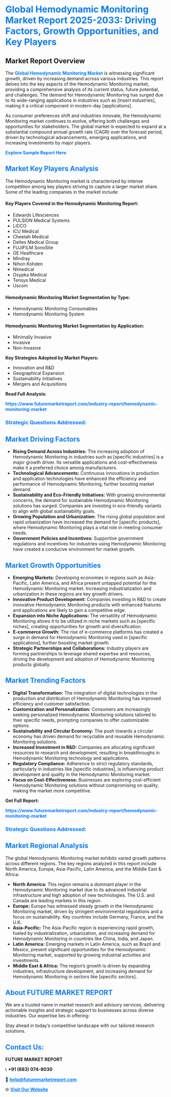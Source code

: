 <h1 style="color: #007BFF;">Global Hemodynamic Monitoring Market Report 2025-2033: Driving Factors, Growth Opportunities, and Key Players</h1>

<section id="overview">
<h2>Market Report Overview</h2>
<p>The <a href="https://www.futuremarketreport.com/industry-report/hemodynamic-monitoring-market" style="color: #007BFF; text-decoration: none;"><strong>Global Hemodynamic Monitoring Market</strong></a> is witnessing significant growth, driven by increasing demand across various industries. This report delves into the key aspects of the Hemodynamic Monitoring market, providing a comprehensive analysis of its current status, future potential, and challenges. The demand for Hemodynamic Monitoring has surged due to its wide-ranging applications in industries such as [insert industries], making it a critical component in modern-day [applications].</p>
<p>As consumer preferences shift and industries innovate, the Hemodynamic Monitoring market continues to evolve, offering both challenges and opportunities for stakeholders. The global market is expected to expand at a substantial compound annual growth rate (CAGR) over the forecast period, driven by technological advancements, emerging applications, and increasing investments by major players.</p>
</section>

<section id="overview">
<p><a href="https://www.futuremarketreport.com/request-sample/reportId=106770" style="color: #007BFF; text-decoration: none;"><strong>Explore Sample Report Here</strong></a></p>
</section>

<section id="key-players">
<h2 style="color: #007BFF;">Market Key Players Analysis</h2>
<p>The Hemodynamic Monitoring market is characterized by intense competition among key players striving to capture a larger market share. Some of the leading companies in the market include:</p>
<h4>Key Players Covered in the Hemodynamic Monitoring Report:</h4>
<ul><li>Edwards Lifesciences</li><li>PULSION Medical Systems</li><li>LiDCO</li><li>ICU Medical</li><li>Cheetah Medical</li><li>Deltex Medical Group</li><li>FUJIFILM SonoSite</li><li>GE Healthcare</li><li>Mindray</li><li>Nihon Kohden</li><li>NImedical</li><li>Osypka Medical</li><li>Tensys Medical</li><li>Uscom</li></ul>
<h4>Hemodynamic Monitoring Market Segmentation by Type:</h4>
<ul><li>Hemodynamic Monitoring Consumables</li><li>Hemodynamic Monitoring System</li></ul>

<h4>Hemodynamic Monitoring Market Segmentation by Application:</h4>
<ul><li>Minimally Invasive</li><li>Invasive</li><li>Non-Invasive</li></ul>
<p><strong>Key Strategies Adopted by Market Players:</strong></p>
<ul>
<li>Innovation and R&D</li>
<li>Geographical Expansion</li>
<li>Sustainability Initiatives</li>
<li>Mergers and Acquisitions</li>
</ul>
</section>

<section>
<p><strong>Read Full Analysis: </strong></p><a href="https://www.futuremarketreport.com/industry-report/hemodynamic-monitoring-market" style="color: #007BFF; text-decoration: none;"><strong>https://www.futuremarketreport.com/industry-report/hemodynamic-monitoring-market</strong></a>
<h3 style="color: #007BFF;">Strategic Questions Addressed:</h3>
</section>

<section id="driving-factors">
<h2 style="color: #007BFF;">Market Driving Factors</h2>
<ul>
<li><strong>Rising Demand Across Industries:</strong> The increasing adoption of Hemodynamic Monitoring in industries such as [specific industries] is a major growth driver. Its versatile applications and cost-effectiveness make it a preferred choice among manufacturers.</li>
<li><strong>Technological Advancements:</strong> Continuous innovations in production and application technologies have enhanced the efficiency and performance of Hemodynamic Monitoring, further boosting market demand.</li>
<li><strong>Sustainability and Eco-Friendly Initiatives:</strong> With growing environmental concerns, the demand for sustainable Hemodynamic Monitoring solutions has surged. Companies are investing in eco-friendly variants to align with global sustainability goals.</li>
<li><strong>Growing Population and Urbanization:</strong> The rising global population and rapid urbanization have increased the demand for [specific products], where Hemodynamic Monitoring plays a vital role in meeting consumer needs.</li>
<li><strong>Government Policies and Incentives:</strong> Supportive government regulations and incentives for industries using Hemodynamic Monitoring have created a conducive environment for market growth.</li>
</ul>
</section>

<section id="growth-opportunities">
<h2 style="color: #007BFF;">Market Growth Opportunities</h2>
<ul>
<li><strong>Emerging Markets:</strong> Developing economies in regions such as Asia-Pacific, Latin America, and Africa present untapped potential for the Hemodynamic Monitoring market. Increasing industrialization and urbanization in these regions are key growth drivers.</li>
<li><strong>Innovative Product Development:</strong> Companies investing in R&D to create innovative Hemodynamic Monitoring products with enhanced features and applications are likely to gain a competitive edge.</li>
<li><strong>Expansion into Niche Applications:</strong> The versatility of Hemodynamic Monitoring allows it to be utilized in niche markets such as [specific niches], creating opportunities for growth and diversification.</li>
<li><strong>E-commerce Growth:</strong> The rise of e-commerce platforms has created a surge in demand for Hemodynamic Monitoring used in [specific applications], further boosting market growth.</li>
<li><strong>Strategic Partnerships and Collaborations:</strong> Industry players are forming partnerships to leverage shared expertise and resources, driving the development and adoption of Hemodynamic Monitoring products globally.</li>
</ul>
</section>

<section id="trending-factors">
<h2 style="color: #007BFF;">Market Trending Factors</h2>
<ul>
<li><strong>Digital Transformation:</strong> The integration of digital technologies in the production and distribution of Hemodynamic Monitoring has improved efficiency and customer satisfaction.</li>
<li><strong>Customization and Personalization:</strong> Consumers are increasingly seeking personalized Hemodynamic Monitoring solutions tailored to their specific needs, prompting companies to offer customizable options.</li>
<li><strong>Sustainability and Circular Economy:</strong> The push towards a circular economy has driven demand for recyclable and reusable Hemodynamic Monitoring solutions.</li>
<li><strong>Increased Investment in R&D:</strong> Companies are allocating significant resources to research and development, resulting in breakthroughs in Hemodynamic Monitoring technology and applications.</li>
<li><strong>Regulatory Compliance:</strong> Adherence to strict regulatory standards, particularly in industries like [specific industries], is influencing product development and quality in the Hemodynamic Monitoring market.</li>
<li><strong>Focus on Cost-Effectiveness:</strong> Businesses are exploring cost-efficient Hemodynamic Monitoring solutions without compromising on quality, making the market more competitive.</li>
</ul>
</section>

<section>
<p><strong>Get Full Report: </strong></p><a href="https://www.futuremarketreport.com/industry-report/hemodynamic-monitoring-market" style="color: #007BFF; text-decoration: none;"><strong>https://www.futuremarketreport.com/industry-report/hemodynamic-monitoring-market</strong></a>
<h3 style="color: #007BFF;">Strategic Questions Addressed:</h3>
</section>


<section id="regional-analysis">
<h2 style="color: #007BFF;">Market Regional Analysis</h2>
<p>The global Hemodynamic Monitoring market exhibits varied growth patterns across different regions. The key regions analyzed in this report include North America, Europe, Asia-Pacific, Latin America, and the Middle East & Africa:</p>
<ul>
<li><strong>North America:</strong> This region remains a dominant player in the Hemodynamic Monitoring market due to its advanced industrial infrastructure and high adoption of new technologies. The U.S. and Canada are leading markets in this region.</li>
<li><strong>Europe:</strong> Europe has witnessed steady growth in the Hemodynamic Monitoring market, driven by stringent environmental regulations and a focus on sustainability. Key countries include Germany, France, and the U.K.</li>
<li><strong>Asia-Pacific:</strong> The Asia-Pacific region is experiencing rapid growth, fueled by industrialization, urbanization, and increasing demand for Hemodynamic Monitoring in countries like China, India, and Japan.</li>
<li><strong>Latin America:</strong> Emerging markets in Latin America, such as Brazil and Mexico, present significant opportunities for the Hemodynamic Monitoring market, supported by growing industrial activities and investments.</li>
<li><strong>Middle East & Africa:</strong> The region’s growth is driven by expanding industries, infrastructure development, and increasing demand for Hemodynamic Monitoring in sectors like [specific sectors].</li>
</ul>
</section>

<footer>
<h2 style="color: #007BFF;">About FUTURE MARKET REPORT</h2>
<p>We are a trusted name in market research and advisory services, delivering actionable insights and strategic support to businesses across diverse industries. Our expertise lies in offering:</p>

<p>Stay ahead in today’s competitive landscape with our tailored research solutions.</p>

<h2 style="color: #007BFF;">Contact Us:</h2>
<p><strong>FUTURE MARKET REPORT</strong></p>
<p>📞 <strong>+91 (883) 074-8030</strong></p>
<p>📧 <strong><a href="mailto:help@futuremarketreport.com" style="color: #007BFF;">help@futuremarketreport.com</a></strong></p>
<p>🌐 <strong><a href="https://www.futuremarketreport.com/" style="color: #007BFF;">Visit Our Website</a></strong></p>
</footer>